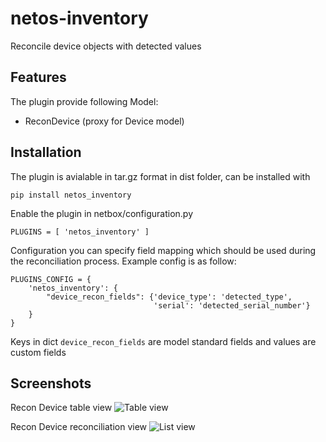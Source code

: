 # netos-inventory

Reconcile device objects with detected values

## Features

The plugin provide following Model:
- ReconDevice (proxy for Device model)

## Installation
The plugin is avialable in tar.gz format in dist folder, can be installed with
```
pip install netos_inventory
```
Enable the plugin in netbox/configuration.py
```
PLUGINS = [ 'netos_inventory' ]
```

Configuration you can specify field mapping which should be used during the reconciliation process. Example config is as follow:
```
PLUGINS_CONFIG = {
    'netos_inventory': {
        "device_recon_fields": {'device_type': 'detected_type',
                                'serial': 'detected_serial_number'}
    }
}
```
Keys in dict `device_recon_fields` are model standard fields and values are custom fields

## Screenshots
Recon Device table view
![Table view](docs/img/table_view.png)

Recon Device reconciliation view
![List view](docs/img/recon_view.png)

